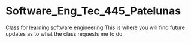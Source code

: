 # Software_Eng_Tec_445_Patelunas
Class for learning software engineering
This is where you will find future updates as to what the class requests me to do. 
